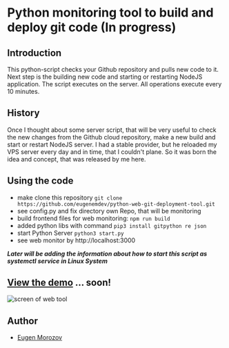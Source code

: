 # Python monitoring tool to build and deploy git code (In progress)

## Introduction

This python-script checks your Github repository and pulls new code to it. Next step is the building new code and starting or restarting NodeJS application. The script executes on the server. All operations execute every 10 minutes.

## History

Once I thought about some server script, that will be very useful to check the new changes from the Github cloud repository, make a new build and start or restart NodeJS server. I had a stable provider, but he reloaded my VPS server every day and in time, that I couldn't plane. So it was born the idea and concept, that was released by me here.

## Using the code

- make clone this repository 
```git clone https://github.com/eugenemdev/python-web-git-deployment-tool.git```
- see config.py and fix directory own Repo, that will be monitoring    
- build frontend files for web monitoring:  `npm run build`
- added python libs with command ```pip3 install gitpython re json```
- start Python Server `python3 start.py`
- see web monitor by http://localhost:3000

***Later will be adding the information about how to start this script as systemctl service in Linux System***

## [View the demo]() ... soon!
![screen of web tool](./screen.png)

## Author

- [Eugen Morozov](https://eugenmorozov.de)